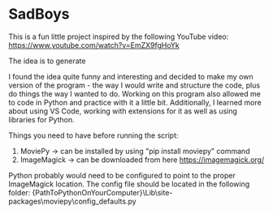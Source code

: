 # SadBoys
This is a fun little project inspired by the following YouTube video:
https://www.youtube.com/watch?v=EmZX9fgHoYk

The idea is to generate 

I found the idea quite funny and interesting and decided to make my own version of the program - the way I would write and structure the code, plus do things the way I wanted to do. Working on this program also allowed me to code in Python and practice with it a little bit. Additionally, I learned more about using VS Code, working with extensions for it as well as using libraries for Python. 

Things you need to have before running the script:
1) MoviePy -> can be installed by using "pip install moviepy" command
2) ImageMagick -> can be downloaded from here https://imagemagick.org/

Python probably would need to be configured to point to the proper ImageMagick location. The config file should be located in the following folder:
{PathToPythonOnYourComputer}\Lib\site-packages\moviepy\config_defaults.py